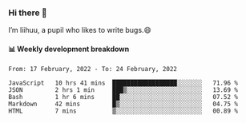 ### Hi there 👋
I’m liihuu, a pupil who likes to write bugs.😄


#### 📊 Weekly development breakdown
<!--START_SECTION:waka-->
```text
From: 17 February, 2022 - To: 24 February, 2022

JavaScript   10 hrs 41 mins  ██████████████████░░░░░░░   71.96 % 
JSON         2 hrs 1 min     ███▒░░░░░░░░░░░░░░░░░░░░░   13.69 % 
Bash         1 hr 6 mins     ██░░░░░░░░░░░░░░░░░░░░░░░   07.52 % 
Markdown     42 mins         █▒░░░░░░░░░░░░░░░░░░░░░░░   04.75 % 
HTML         7 mins          ▒░░░░░░░░░░░░░░░░░░░░░░░░   00.89 % 
```
<!--END_SECTION:waka-->

<!--
**liihuu/liihuu** is a ✨ _special_ ✨ repository because its `README.md` (this file) appears on your GitHub profile.

Here are some ideas to get you started:

- 🔭 I’m currently working on ...
- 🌱 I’m currently learning ...
- 👯 I’m looking to collaborate on ...
- 🤔 I’m looking for help with ...
- 💬 Ask me about ...
- 📫 How to reach me: ...
- 😄 Pronouns: ...
- ⚡ Fun fact: ...
-->
